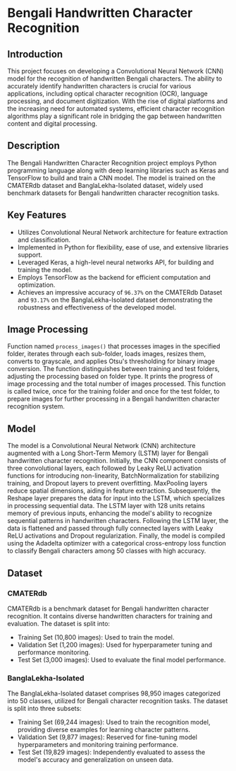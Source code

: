 # Bengali Handwritten Character Recognition

## Introduction
This project focuses on developing a Convolutional Neural Network (CNN) model for the recognition of handwritten Bengali characters. The ability to accurately identify handwritten characters is crucial for various applications, including optical character recognition (OCR), language processing, and document digitization. With the rise of digital platforms and the increasing need for automated systems, efficient character recognition algorithms play a significant role in bridging the gap between handwritten content and digital processing.

## Description
The Bengali Handwritten Character Recognition project employs Python programming language along with deep learning libraries such as Keras and TensorFlow to build and train a CNN model. The model is trained on the CMATERdb dataset and BanglaLekha-Isolated dataset, widely used benchmark datasets for Bengali handwritten character recognition tasks.

## Key Features
- Utilizes Convolutional Neural Network architecture for feature extraction and classification.
- Implemented in Python for flexibility, ease of use, and extensive libraries support.
- Leveraged Keras, a high-level neural networks API, for building and training the model.
- Employs TensorFlow as the backend for efficient computation and optimization.
- Achieves an impressive accuracy of ```96.37%``` on the CMATERdb Dataset and ```93.17%``` on the BanglaLekha-Isolated dataset demonstrating the robustness and effectiveness of the developed model.

## Image Processing
Function named ```process_images()``` that processes images in the specified folder, iterates through each sub-folder, loads images, resizes them, converts to grayscale, and applies Otsu's thresholding for binary image conversion. The function distinguishes between training and test folders, adjusting the processing based on folder type. It prints the progress of image processing and the total number of images processed. This function is called twice, once for the training folder and once for the test folder, to prepare images for further processing in a Bengali handwritten character recognition system.

## Model
The model is a Convolutional Neural Network (CNN) architecture augmented with a Long Short-Term Memory (LSTM) layer for Bengali handwritten character recognition. Initially, the CNN component consists of three convolutional layers, each followed by Leaky ReLU activation functions for introducing non-linearity, BatchNormalization for stabilizing training, and Dropout layers to prevent overfitting. MaxPooling layers reduce spatial dimensions, aiding in feature extraction. Subsequently, the Reshape layer prepares the data for input into the LSTM, which specializes in processing sequential data. The LSTM layer with 128 units retains memory of previous inputs, enhancing the model's ability to recognize sequential patterns in handwritten characters. Following the LSTM layer, the data is flattened and passed through fully connected layers with Leaky ReLU activations and Dropout regularization. Finally, the model is compiled using the Adadelta optimizer with a categorical cross-entropy loss function to classify Bengali characters among 50 classes with high accuracy.

## Dataset
### CMATERdb 
CMATERdb is a benchmark dataset for Bengali handwritten character recognition. It contains diverse handwritten characters for training and evaluation. The dataset is split into:
- Training Set (10,800 images): Used to train the model.
- Validation Set (1,200 images): Used for hyperparameter tuning and performance monitoring.
- Test Set (3,000 images): Used to evaluate the final model performance.

### BanglaLekha-Isolated
The BanglaLekha-Isolated dataset comprises 98,950 images categorized into 50 classes, utilized for Bengali character recognition tasks. The dataset is split into three subsets:
- Training Set (69,244 images): Used to train the recognition model, providing diverse examples for learning character patterns.
- Validation Set (9,877 images): Reserved for fine-tuning model hyperparameters and monitoring training performance.
- Test Set (19,829 images): Independently evaluated to assess the model's accuracy and generalization on unseen data.

